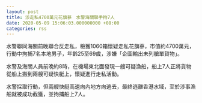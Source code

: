 ```yaml
---
layout: post
title: 涉走私4700萬元花旗蔘　水警海關聯手拘7人
date: 2020-05-09 15:06:03.000000000 +08:00
categories: rss
---
```


水警聯同海關前晚聯合反走私，檢獲1060箱懷疑走私花旗蔘，市值約4700萬元，行動中拘捕7名本地男子，年齡25至69歲，涉嫌「企圖輸出未列艙單貨物」。

水警及海關人員前晚約8時，在機場東北面發現一艘可疑漁船，船上7人正將貨物從船上搬到兩艘可疑快艇上，懷疑進行走私活動。

水警採取行動，但兩艘快艇高速向內地方向逃去，最終逃離香港水域，至於涉事漁船就被成功截獲，並拘捕船上7人。
